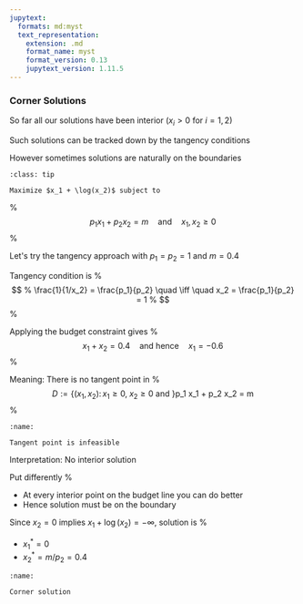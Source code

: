 ```yaml
---
jupytext:
  formats: md:myst
  text_representation:
    extension: .md
    format_name: myst
    format_version: 0.13
    jupytext_version: 1.11.5
---
```



### Corner Solutions

So far all our solutions have been interior ($x_i > 0$ for $i=1,2$)

Such solutions can be tracked down by the tangency conditions

However sometimes solutions are naturally on the boundaries

```{admonition} Example
:class: tip

Maximize $x_1 + \log(x_2)$ subject to
```
%
$$
%
p_1 x_1 + p_2 x_2 = m
\quad \text{and} \quad
x_1, x_2 \geq 0
%
$$
%

Let's try the tangency approach with $p_1=p_2 = 1$ and $m=0.4$

Tangency condition is
%
$$
%
\frac{1}{1/x_2} = \frac{p_1}{p_2} 
\quad \iff \quad
x_2 = \frac{p_1}{p_2} = 1
%
$$
%

Applying the budget constraint gives
%
$$
%
x_1 + x_2 = 0.4
\quad \text{and hence} \quad
x_1 = -0.6
%
$$
%

Meaning: There is no tangent point in 
%
$$
%
D := 
\{ (x_1, x_2) \colon x_1 \geq 0, \; x_2 \geq 0 \text{ and \} p_1 x_1 + p_2 x_2 = m}
%
$$
%

```{figure} _static/plots/corner_sol.png
:name: 

Tangent point is infeasible
```

Interpretation: No interior solution 

Put differently
%
- At every interior point on the budget line you can do better
- Hence solution must be on the boundary

Since $x_2 = 0$ implies $x_1 + \log(x_2) = - \infty$, solution is 
%
- $x_1^* = 0$
- $x_2^* = m/p_2 = 0.4$

```{figure} _static/plots/corner_sol_2.png
:name: 

Corner solution
```

